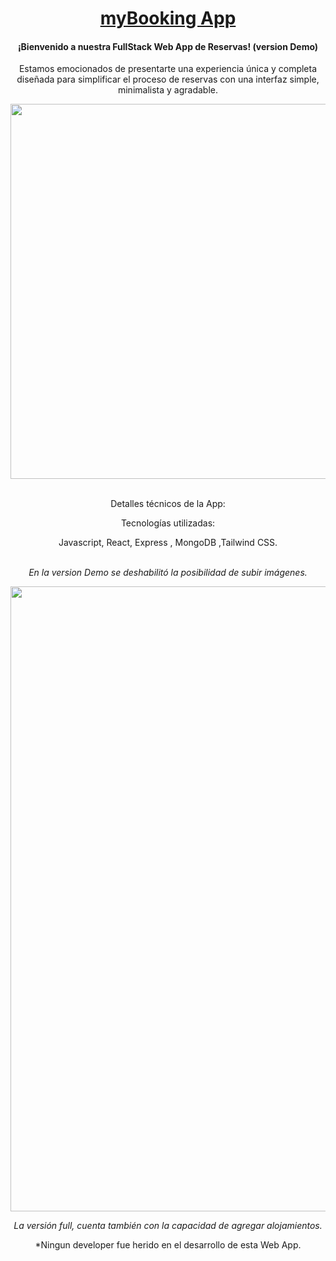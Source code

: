 <h1 align="center"> <a href="https://my-booking-clone.vercel.app" targer='__blank'>myBooking App</a> </h1>
<div align='center'>
<h4>¡Bienvenido a nuestra FullStack Web App de Reservas! (version Demo)</h4> 
<p>Estamos emocionados de presentarte una experiencia única y completa diseñada para simplificar el proceso de reservas con una interfaz simple, minimalista y agradable.</p>

<img src='https://res.cloudinary.com/didr1suca/image/upload/v1704574261/foto_1_gioxc3.png' style="width:600px"></img>

</br>
Detalles técnicos de la App: 
<br/>
<p>Tecnologías utilizadas:</p>
<p>Javascript, React, Express , MongoDB ,Tailwind CSS.</p>
</br/>
<i>En la version Demo se deshabilitó la posibilidad de subir imágenes.</i>

<img src='https://res.cloudinary.com/didr1suca/image/upload/c_pad,b_auto:predominant,fl_preserve_transparency/v1704486781/DEMOS_wlt6qh.jpg?_s=public-apps' style="width:1000px"></img>

<i>La versión full, cuenta también con la capacidad de agregar alojamientos.</i>

*Ningun developer fue herido en el desarrollo de esta Web App.
</div>
